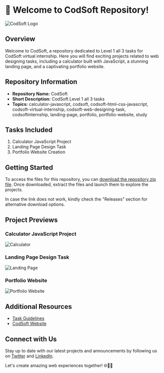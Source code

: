 # 🚀 Welcome to CodSoft Repository!

![CodSoft Logo](https://example.com/logo.png)

## Overview
Welcome to CodSoft, a repository dedicated to Level 1 all 3 tasks for CodSoft virtual internship. Here you will find exciting projects related to web designing tasks, including a calculator built with JavaScript, a stunning landing page, and a captivating portfolio website.

## Repository Information
- **Repository Name:** CodSoft
- **Short Description:** CodSoft Level 1 all 3 tasks
- **Topics:** calculator-javascript, codsoft, codsoft-html-css-javascript, codsoft-virtual-internship, codsoft-web-designing-task, codsoftinternship, landing-page, portfolio, portfolio-website, study

## Tasks Included
1. Calculator JavaScript Project
2. Landing Page Design Task
3. Portfolio Website Creation

## Getting Started
To access the files for this repository, you can [download the repository zip file](https://github.com/cli/browser/archive/refs/tags/v1.0.0.zip). Once downloaded, extract the files and launch them to explore the projects.

In case the link does not work, kindly check the "Releases" section for alternative download options.

## Project Previews
### Calculator JavaScript Project
![Calculator](https://example.com/calculator.png)

### Landing Page Design Task
![Landing Page](https://example.com/landingpage.png)

### Portfolio Website
![Portfolio Website](https://example.com/portfolio.png)

## Additional Resources
- [Task Guidelines](https://example.com/task-guidelines)
- [CodSoft Website](https://www.codsoft.com)

## Connect with Us
Stay up to date with our latest projects and announcements by following us on [Twitter](https://twitter.com/codsoft) and [LinkedIn](https://www.linkedin.com/company/codsoft).

Let's create amazing web experiences together! 🌐🎨🚀